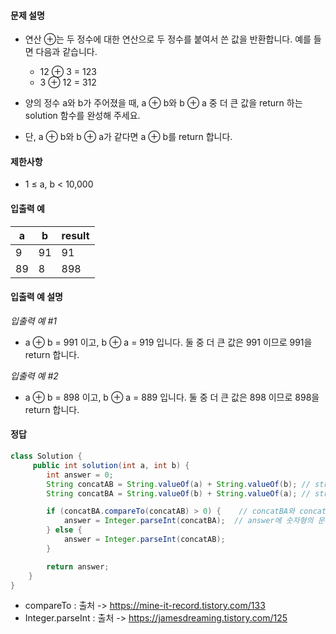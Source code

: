 #### 문제 설명
- 연산 ⊕는 두 정수에 대한 연산으로 두 정수를 붙여서 쓴 값을 반환합니다. 예를 들면 다음과 같습니다.
  - 12 ⊕ 3 = 123
  - 3 ⊕ 12 = 312
- 양의 정수 a와 b가 주어졌을 때, a ⊕ b와 b ⊕ a 중 더 큰 값을 return 하는 solution 함수를 완성해 주세요.

- 단, a ⊕ b와 b ⊕ a가 같다면 a ⊕ b를 return 합니다.

#### 제한사항
- 1 ≤ a, b < 10,000

#### 입출력 예<br>
|a|b|result|
|---|---|---|
|9|91|91|
|89|8|898|

#### 입출력 예 설명
*입출력 예 #1*
- a ⊕ b = 991 이고, b ⊕ a = 919 입니다. 둘 중 더 큰 값은 991 이므로 991을 return 합니다.

*입출력 예 #2*
- a ⊕ b = 898 이고, b ⊕ a = 889 입니다. 둘 중 더 큰 값은 898 이므로 898을 return 합니다.


#### 정답
```java
class Solution {
     public int solution(int a, int b) {
        int answer = 0;
        String concatAB = String.valueOf(a) + String.valueOf(b); // string을 문자열로 바꾸고 합칩니다.
        String concatBA = String.valueOf(b) + String.valueOf(a); // string을 문자열로 바꾸고 합칩니다.

        if (concatBA.compareTo(concatAB) > 0) {    // concatBA와 concatAB 비교하여 0보다 크면 
            answer = Integer.parseInt(concatBA);  // answer에 숫자형의 문자열을 인자 값으로 받으면 해당 값을 10진수의 Integer 형으로  concatBA를 반환 해줍니다. 
        } else {
            answer = Integer.parseInt(concatAB);
        }

        return answer;
    }
}

```

- compareTo : 출처 -> https://mine-it-record.tistory.com/133
- Integer.parseInt : 출처 -> https://jamesdreaming.tistory.com/125
